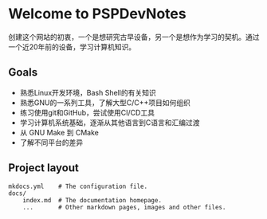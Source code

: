 # Welcome to PSPDevNotes

创建这个网站的初衷，一个是想研究古早设备，另一个是想作为学习的契机。通过一个近20年前的设备，学习计算机知识。

## Goals

* 熟悉Linux开发环境，Bash Shell的有关知识
* 熟悉GNU的一系列工具，了解大型C/C++项目如何组织
* 练习使用git和GitHub，尝试使用CI/CD工具
* 学习计算机系统基础，逐渐从其他语言到C语言和汇编过渡
* 从 GNU Make 到 CMake 
* 了解不同平台的差异


## Project layout

    mkdocs.yml    # The configuration file.
    docs/
        index.md  # The documentation homepage.
        ...       # Other markdown pages, images and other files.
